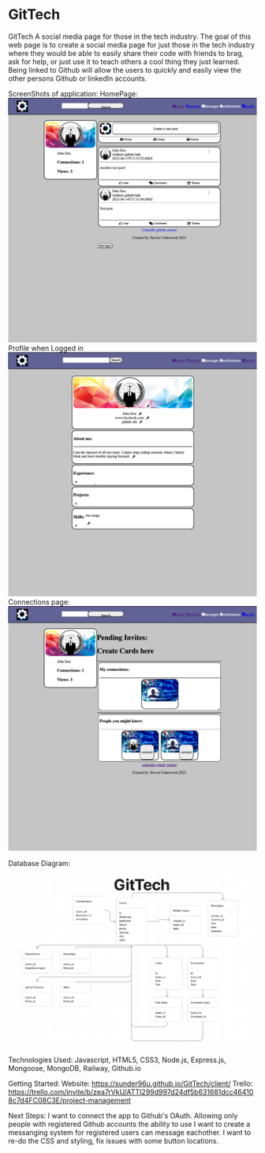 # GitTech

GitTech
A social media page for those in the tech industry.
The goal of this web page is to create a social media page for just those in the tech industry where they would be able to easily share their code with friends to brag, ask for help, or just use it to teach others a cool thing they just learned.
Being linked to Github will allow the users to quickly and easily view the other persons Github or linkedIn accounts.

ScreenShots of application:
HomePage:
![homescreenshot](./client/assets/Screenshot%202023-06-15%20at%2010.42.42%20PM.png)
Profile when Logged in
![profile](./client/assets/Screenshot%202023-06-15%20at%2010.43.28%20PM.png)
Connections page:
![connections](./client/assets/Screenshot%202023-06-15%20at%2010.43.19%20PM.png)

Database Diagram:
![database](./client/assets/Screenshot%202023-06-15%20at%2010.51.44%20PM.png)

Technologies Used: Javascript, HTML5, CSS3, Node.js, Express.js, Mongoose, MongoDB, Railway, Github.io

Getting Started:
    Website: https://sunder96u.github.io/GitTech/client/
    Trello: https://trello.com/invite/b/zea7rVkU/ATTI299d997d24df5b631681dcc464108c7d4FC08C3E/project-management


Next Steps:
I want to connect the app to Github's OAuth. Allowing only people with registered Github accounts the ability to use
I want to create a messanging system for registered users can message eachother.
I want to re-do the CSS and styling, fix issues with some button locations.


